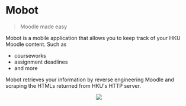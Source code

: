 # Mobot

> Moodle made easy

Mobot is a mobile application that allows you to keep track of your HKU Moodle content. Such as

- courseworks
- assignment deadlines
- and more

Mobot retrieves your information by reverse engineering Moodle and scraping the HTMLs returned from HKU's HTTP server.

<div style = "text-align:center">
    <img src='./assets/Mobot.png'>
</div>
